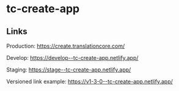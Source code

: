 # tc-create-app

## Links

Production: https://create.translationcore.com/

Develop: https://develop--tc-create-app.netlify.app/

Staging: https://stage--tc-create-app.netlify.app/

Versioned link example: https://v1-3-0--tc-create-app.netlify.app/
